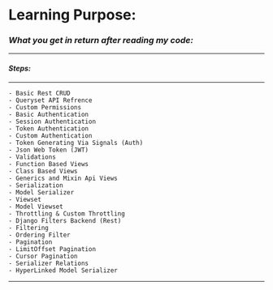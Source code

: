 # Learning Purpose:

###  _**What you get in return after reading my code:**_

---
#### _**Steps:**_
---
    - Basic Rest CRUD
    - Queryset API Refrence
    - Custom Permissions
    - Basic Authentication
    - Session Authentication
    - Token Authentication
    - Custom Authentication
    - Token Generating Via Signals (Auth)
    - Json Web Token (JWT)
    - Validations
    - Function Based Views
    - Class Based Views
    - Generics and Mixin Api Views
    - Serialization
    - Model Serializer
    - Viewset
    - Model Viewset
    - Throttling & Custom Throttling
    - Django Filters Backend (Rest)
    - Filtering
    - Ordering Filter
    - Pagination
    - LimitOffset Pagination
    - Cursor Pagination
    - Serializer Relations
    - HyperLinked Model Serializer
---